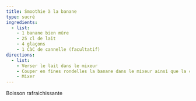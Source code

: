 ```yaml
---
title: Smoothie à la banane
type: sucré
ingredients:
  - list:
    - 1 banane bien mûre
    - 25 cl de lait
    - 4 glaçons
    - 1 CàC de cannelle (facultatif)
directions:
  - list:
    - Verser le lait dans le mixeur
    - Couper en fines rondelles la banane dans le mixeur ainsi que la cannelle
    - Mixer
---
```


Boisson rafraichissante
